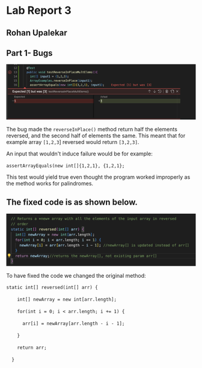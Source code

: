 # Lab Report 3
## Rohan Upalekar

## Part 1- Bugs


![Image](reverseInPlaceBug.png)

The bug made the `reverseInPlace()` method return half the elements reversed, and the second half of elements the same. This meant that for example array `[1,2,3`] reversed would return `[3,2,3]`.


An input that wouldn't induce failure would be for example: 


`assertArrayEquals(new int[]{1,2,1}, {1,2,1};` 

This test would yield true even thought the program worked improperly as the method works for palindromes. 


## The fixed code is as shown below.
![Image](reversedArrUpdated.png)

To have fixed the code we changed the original method:


```
static int[] reversed(int[] arr) {

    int[] newArray = new int[arr.length];

    for(int i = 0; i < arr.length; i += 1) {

      arr[i] = newArray[arr.length - i - 1];

    }

    return arr;

  }

```

